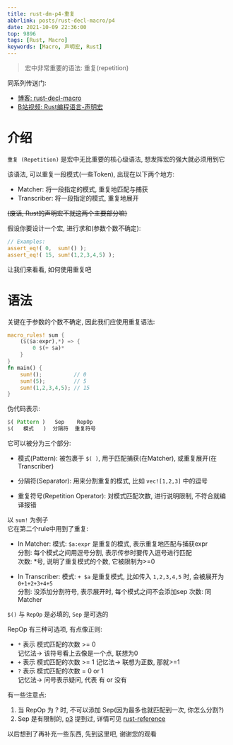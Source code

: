 ```yaml
---
title: rust-dm-p4-重复
abbrlink: posts/rust-decl-macro/p4
date: 2021-10-09 22:36:00
top: 9896
tags: [Rust, Macro]
keywords: [Macro, 声明宏, Rust]
---
```

> 宏中非常重要的语法: 重复(repetition)
<!-- more -->

同系列传送门:  
- [博客: rust-decl-macro](/categories/rust-decl-macro) 
- [B站视频: Rust编程语言-声明宏](https://www.bilibili.com/video/BV1Wv411W7FH?p=1)

# 介绍
`重复 (Repetition)` 是宏中无比重要的核心级语法, 想发挥宏的强大就必须用到它  

该语法, 可以重复一段模式(一些Token), 出现在以下两个地方:  
- Matcher: 将一段指定的模式, 重复地匹配与捕获
- Transcriber: 将一段指定的模式, 重复地展开

~~(废话, Rust的声明宏不就这两个主要部分嘛)~~  

假设你要设计一个宏, 进行求和(参数个数不确定):  

```rust
// Examples:
assert_eq!( 0,  sum!() );
assert_eq!( 15, sum!(1,2,3,4,5) );
```
  
让我们来看看, 如何使用重复吧

# 语法  
关键在于参数的个数不确定, 因此我们应使用重复语法:  
```rust
macro_rules! sum {
	($($a:expr),*) => {
		0 $(+ $a)*
	}
}
fn main() {
	sum!();          // 0
	sum!(5);         // 5
	sum!(1,2,3,4,5); // 15
}
```

伪代码表示:  
```rust
$( Pattern )   Sep    RepOp
$(   模式   )  分隔符  重复符号
```

它可以被分为三个部分:  
- 模式(Pattern): 
被包裹于 `$( )`, 用于匹配捕获(在Matcher), 或重复展开(在Transcriber)  

- 分隔符(Separator): 
用来分割重复的模式, 比如 `vec![1,2,3]` 中的逗号  

- 重复符号(Repetition Operator): 
对模式匹配次数, 进行说明限制, 不符合就编译报错  


以 `sum!` 为例子  
它在第二个rule中用到了重复:  
- In Matcher: 
模式: `$a:expr` 是重复的模式, 表示重复地匹配与捕获expr  
分割: 每个模式之间用逗号分割, 表示传参时要传入逗号进行匹配  
次数: *号, 说明了重复模式的个数, 它被限制为>=0  

- In Transcriber: 
模式: `+ $a` 是重复模式, 比如传入 `1,2,3,4,5` 时, 会被展开为 `0+1+2+3+4+5`  
分割: 没添加分割符号, 表示展开时, 每个模式之间不会添加sep
次数:	 同 Matcher  

`$()` 与 `RepOp` 是必填的, `Sep` 是可选的  

RepOp 有三种可选项, 有点像正则:
- `*` 表示 模式匹配的次数 >= 0  
记忆法-> 该符号看上去像是一个点, 联想为0
- `+` 表示 模式匹配的次数 >= 1
记忆法-> 联想为正数, 那就>=1
- `?` 表示 模式匹配的次数 = 0 or 1  
记忆法-> 问号表示疑问, 代表 有 or 没有  

有一些注意点:  
1. 当 RepOp 为 ? 时, 不可以添加 Sep(因为最多也就匹配到一次, 你怎么分割?)  
2. Sep 是有限制的, [p3](/posts/rs-decl-macro-p3#%E6%AD%A7%E4%B9%89%E9%99%90%E5%88%B6) 提到过, 详情可见 [rust-reference](https://doc.rust-lang.org/stable/reference/macros-by-example.html#follow-set-ambiguity-restrictions)

以后想到了再补充一些东西, 先到这里吧, 谢谢您的观看  